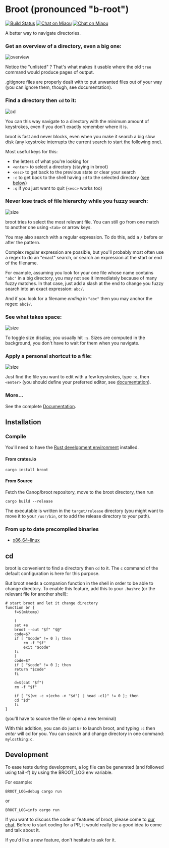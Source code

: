 # Broot (pronounced "b-root")

[![Build Status](https://travis-ci.org/Canop/broot.svg?branch=master)](https://travis-ci.org/Canop/broot)
[![Chat on Miaou](https://miaou.dystroy.org/static/shields/room-en.svg?v=1)](https://miaou.dystroy.org/3?Code_et_Croissants)
[![Chat on Miaou](https://miaou.dystroy.org/static/shields/room-fr.svg?v=1)](https://miaou.dystroy.org/3?Code_et_Croissants)

A better way to navigate directories.

### Get an overview of a directory, even a big one:

![overview](img/20190128-overview.png)

Notice the "unlisted" ? That's what makes it usable where the old `tree` command would produce pages of output.

.gitignore files are properly dealt with to put unwanted files out of your way (you can ignore them, though, see documentation).

### Find a directory then `cd` to it:

![cd](img/20190128-cd.png)

You can this way navigate to a directory with the minimum amount of keystrokes, even if you don't exactly remember where it is.

broot is fast and never blocks, even when you make it search a big slow disk (any keystroke interrupts the current search to start the following one).

Most useful keys for this:

* the letters of what you're looking for
* `<enter>` to select a directory (staying in broot)
* `<esc>` to get back to the previous state or clear your search
* `:c` to get back to the shell having `cd` to the selected directory ([see below](#use-broot-for-navigation))
* `:q` if you just want to quit (`<esc>` works too)

### Never lose track of file hierarchy while you fuzzy search:

![size](img/20190128-search.png)

broot tries to select the most relevant file. You can still go from one match to another one using `<tab>` or arrow keys.

You may also search with a regular expression. To do this, add a `/` before or after the pattern.

Complex regular expression are possible, but you'll probably most often use a regex to do an "exact" search, or search an expression at the start or end of the filename.

For example, assuming you look for your one file whose name contains `"abc"` in a big directory, you may not see it immediately because of many fuzzy matches. In that case, just add a slash at the end to change you fuzzy search into an exact expression: `abc/`.

And if you look for a filename *ending* in `"abc"` then you may anchor the regex: `abc$/`.

### See what takes space:

![size](img/20190128-only-folders-with-size.png)

To toggle size display, you usually hit `:s`. Sizes are computed in the background, you don't have to wait for them when you navigate.

### Apply a personal shortcut to a file:

![size](img/20190128-edit.png)

Just find the file you want to edit with a few keystrokes, type `:e`, then `<enter>` (you should define your preferred editor, see [documentation](documentation.md#verbs)).

### More...

See the complete [Documentation](documentation.md).

## Installation

### Compile
You'll need to have the [Rust development environment](https://www.rust-lang.org/tools/install) installed.
#### From crates.io
    cargo install broot

#### From Source

Fetch the Canop/broot repository, move to the broot directory, then run

    cargo build --release

The executable is written in the `target/release` directory (you might want to move it to your `/usr/bin`, or to add the release directory to your path).

### From up to date precompiled binaries

* [x86_64-linux](https://dystroy.org/broot/x86_64-linux/broot)

## cd

broot is convenient to find a directory then `cd` to it. The `c` command of the default configuration is here for this purpose.

But broot needs a companion function in the shell in order to be able to change directory. To enable this feature, add this to your `.bashrc` (or the relevant file for another shell):

	# start broot and let it change directory
	function br {
	    f=$(mktemp)

	    (
		set +e
		broot --out "$f" "$@"
		code=$?
		if [ "$code" != 0 ]; then
		    rm -f "$f"
		    exit "$code"
		fi
	    )
	    code=$?
	    if [ "$code" != 0 ]; then
		return "$code"
	    fi

	    d=$(cat "$f")
	    rm -f "$f"

	    if [ "$(wc -c <(echo -n "$d") | head -c1)" != 0 ]; then
		cd "$d"
	    fi
	}

(you'll have to source the file or open a new terminal)

With this addition, you can do just `br` to launch broot, and typing `:c` then *enter* will cd for you. You can search and change directory in one command: `mylosthing:c`.


## Development

To ease tests during development, a log file can be generated (and followed using tail -f) by using the BROOT_LOG env variable.

For example:

    BROOT_LOG=debug cargo run

or

    BROOT_LOG=info cargo run

If you want to discuss the code or features of broot, please come to [our chat](https://miaou.dystroy.org/3?Code_et_Croissants). Before to start coding for a PR, it would really be a good idea to come and talk about it.

If you'd like a new feature, don't hesitate to ask for it.
